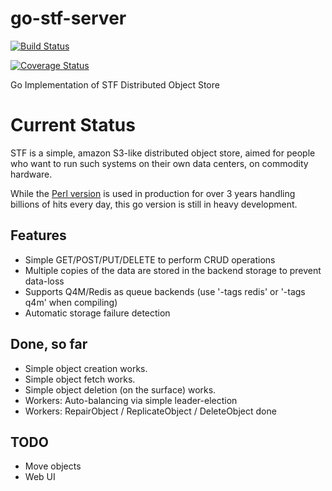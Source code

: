 go-stf-server
=============

[![Build Status](https://travis-ci.org/stf-storage/go-stf-server.png?branch=master)](https://travis-ci.org/stf-storage/go-stf-server)

[![Coverage Status](https://coveralls.io/repos/stf-storage/go-stf-server/badge.png)](https://coveralls.io/r/stf-storage/go-stf-server)

Go Implementation of STF Distributed Object Store

# Current Status

STF is a simple, amazon S3-like distributed object store, aimed for people who want to run such systems on their own data centers, on commodity hardware.

While the [Perl version](https://github.com/stf-storage/stf) is used in production for over 3 years handling billions of hits every day, this go version is still in heavy development.

## Features

* Simple GET/POST/PUT/DELETE to perform CRUD operations
* Multiple copies of the data are stored in the backend storage to prevent data-loss
* Supports Q4M/Redis as queue backends (use '-tags redis' or '-tags q4m' when compiling)
* Automatic storage failure detection

## Done, so far

* Simple object creation works.
* Simple object fetch works.
* Simple object deletion (on the surface) works.
* Workers: Auto-balancing via simple leader-election
* Workers: RepairObject / ReplicateObject / DeleteObject done

## TODO

* Move objects
* Web UI
